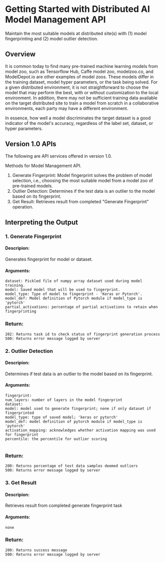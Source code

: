 # Getting Started with Distributed AI Model Management API 

Maintain the most suitable models at distributed site(s) with (1) model fingerprinting and (2) model outlier detection.

## Overview

It is common today to find many pre-trained machine learning models from model zoo, such as Tensorflow Hub, Caffe model zoo, modelzoo.co, 
and ModelDepot.io are other examples of model zoos. These models differ in the training dataset, model hyper parameters, or the task being solved. 
For a given distributed environment, it is not straightforward to choose the model that may perform the best, with or without 
customization to the local environment. In addition, there may not be sufficient training data available on the target distributed site to train a 
model from scratch in a collaborative environments, each party may have a different environment.

In essence, how well a model discriminates the target dataset is a good indicator of the model's accuracy, regardless of the label set, dataset, 
or hyper parameters.


## Version 1.0 APIs

The following are API services offered in version 1.0.

Methods for Model Management API.
1. Generate Fingerprint: Model fingerprint solves the problem of model selection, i.e., choosing the most suitable model from a model zoo of pre-trained models.
2. Outlier Detection: Determines if the test data is an outlier to the model based on its fingerprint.
3. Get Result: Retrieves result from completed "Generate Fingerprint" operation.

## Interpreting the Output

### 1. Generate Fingerprint
#### Descripion:
Generates fingerprint for model or dataset.
#### Arguments:
```
dataset: Pickled file of numpy array dataset used during model training.
model: Saved model that will be used to fingerprint.
model_type: Type of model to fingerprint - 'Keras or Pytorch'.
model_def: Model definition of Pytorch module if model_type is 'pytorch'
partial_activations: percentage of partial activations to retain when fingerprinting

```
### Return:
```
202: Returns task id to check status of fingerprint generation process
500: Returns error message logged by server
```

### 2. Outlier Detection 
#### Descripion:
Determines if test data is an outlier to the model based on its fingerprint.
#### Arguments:
```
fingerprint:
num_layers: number of layers in the model fingerprint
dataset:
model: model used to generate fingerprint; none if only dataset if fingerprinted
model_type: type of saved model; 'keras or pytorch'
model_def: model definition of pytorch module if model_type is 'pytorch'
activation_mapping: acknowledges whether activation mapping was used for fingerprint
percentile: the percentile for outlier scoring


```
### Return:
```
200: Returns percentage of test data samples deemed outliers
500: Returns error message logged by server
```
### 3. Get Result 
#### Descripion:
Retrieves result from completed generate fingerprint task
#### Arguments:
```
none
```
### Return:
```
200: Returns success message
500: Returns error message logged by server
```



    
